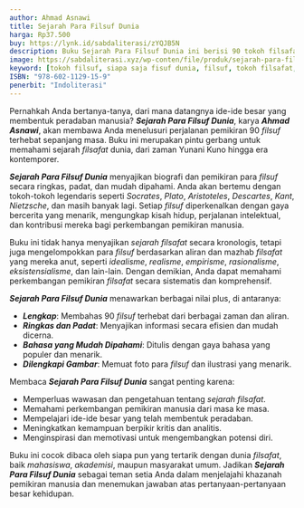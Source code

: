 ```yaml
---
author: Ahmad Asnawi
title: Sejarah Para Filsuf Dunia
harga: Rp37.500
buy: https://lynk.id/sabdaliterasi/zYQJB5N
description: Buku Sejarah Para Filsuf Dunia ini berisi 90 tokoh filsafat baik kuno maupun modern yang akan memperkaya khasanah pengetahuan Anda.
image: https://sabdaliterasi.xyz/wp-conten/file/produk/sejarah-para-filsuf-dunia.jpg
keyword: [tokoh filsuf, siapa saja fisuf dunia, filsuf, tokoh filsafat, pemikiran tokoh filsafat, pemikiran tokoh]
ISBN: "978-602-1129-15-9"
penerbit: "Indoliterasi"
---
```

<p>Pernahkah Anda bertanya-tanya, dari mana datangnya ide-ide besar yang membentuk peradaban manusia? <em><strong>Sejarah Para Filsuf Dunia</strong></em>, karya <em><strong>Ahmad Asnawi</strong></em>, akan membawa Anda menelusuri perjalanan pemikiran 90 <em>filsuf</em> terhebat sepanjang masa. Buku ini merupakan pintu gerbang untuk memahami sejarah <em>filsafat</em> dunia, dari zaman Yunani Kuno hingga era kontemporer.</p><p><em><strong>Sejarah Para Filsuf Dunia</strong></em> menyajikan biografi dan pemikiran para <em>filsuf</em> secara ringkas, padat, dan mudah dipahami. Anda akan bertemu dengan tokoh-tokoh legendaris seperti <em>Socrates</em>, <em>Plato</em>, <em>Aristoteles</em>, <em>Descartes</em>, <em>Kant</em>, <em>Nietzsche</em>, dan masih banyak lagi. Setiap <em>filsuf</em> diperkenalkan dengan gaya bercerita yang menarik, mengungkap kisah hidup, perjalanan intelektual, dan kontribusi mereka bagi perkembangan pemikiran manusia.</p><p>Buku ini tidak hanya menyajikan <em>sejarah filsafat</em> secara kronologis, tetapi juga mengelompokkan para <em>filsuf</em> berdasarkan aliran dan mazhab <em>filsafat</em> yang mereka anut, seperti <em>idealisme</em>, <em>realisme</em>, <em>empirisme</em>, <em>rasionalisme</em>, <em>eksistensialisme</em>, dan lain-lain. Dengan demikian, Anda dapat memahami perkembangan pemikiran <em>filsafat</em> secara sistematis dan komprehensif.</p><p><em><strong>Sejarah Para Filsuf Dunia</strong></em> menawarkan berbagai nilai plus, di antaranya:</p><ul><li><em><strong>Lengkap</strong></em>: Membahas 90 <em>filsuf</em> terhebat dari berbagai zaman dan aliran.</li><li><em><strong>Ringkas dan Padat</strong></em>: Menyajikan informasi secara efisien dan mudah dicerna.</li><li><em><strong>Bahasa yang Mudah Dipahami</strong></em>: Ditulis dengan gaya bahasa yang populer dan menarik.</li><li><em><strong>Dilengkapi Gambar</strong></em>: Memuat foto para <em>filsuf</em> dan ilustrasi yang menarik.</li></ul><p>Membaca <em><strong>Sejarah Para Filsuf Dunia</strong></em> sangat penting karena:</p><ul><li>Memperluas wawasan dan pengetahuan tentang <em>sejarah filsafat</em>.</li><li>Memahami perkembangan pemikiran manusia dari masa ke masa.</li><li>Mempelajari ide-ide besar yang telah membentuk peradaban.</li><li>Meningkatkan kemampuan berpikir kritis dan analitis.</li><li>Menginspirasi dan memotivasi untuk mengembangkan potensi diri.</li></ul><p>Buku ini cocok dibaca oleh siapa pun yang tertarik dengan dunia <em>filsafat</em>, baik <em>mahasiswa</em>, <em>akademisi</em>, maupun masyarakat umum. Jadikan <em><strong>Sejarah Para Filsuf Dunia</strong></em> sebagai teman setia Anda dalam menjelajahi khazanah pemikiran manusia dan menemukan jawaban atas pertanyaan-pertanyaan besar kehidupan.</p>



